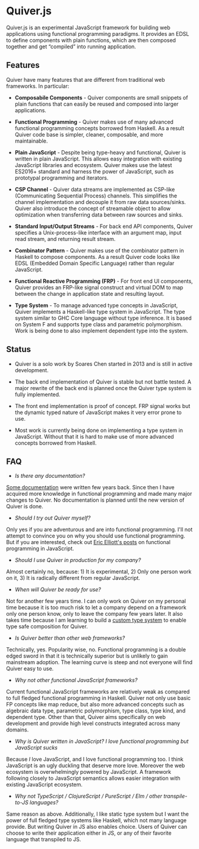 Quiver.js
=========

Quiver.js is an experimental JavaScript framework for building web applications using functional programming paradigms. It provides an EDSL to define components with plain functions, which are then composed together and get “compiled” into running application.

## Features

Quiver have many features that are different from traditional web frameworks. In particular:

  - **Composabile Components** - Quiver components are small snippets of plain functions that can easily be reused and composed into larger applications.

  - **Functional Programming** - Quiver makes use of many advanced functional programming concepts borrowed from Haskell. As a result Quiver code base is simpler, cleaner, composable, and more maintainable.

  - **Plain JavaScript** - Despite being type-heavy and functional, Quiver is written in plain JavaScript. This allows easy integration with existing JavaScript libraries and ecosystem. Quiver makes use the latest ES2016+ standard and harness the power of JavaScript, such as prototypal programming and iterators.

  - **CSP Channel** - Quiver data streams are implemented as CSP-like (Communicating Sequential Process) channels. This simplifies the channel implementation and decouple it from raw data sources/sinks. Quiver also introduce the concept of streamable object to allow optimization when transferring data between raw sources and sinks.

  - **Standard Input/Output Streams** - For back end API components, Quiver specifies a Unix-process-like interface with an argument map, input read stream, and returning result stream.

  - **Combinator Pattern** - Quiver makes use of the combinator pattern in Haskell to compose components. As a result Quiver code looks like EDSL (Embedded Domain Specific Language) rather than regular JavaScript.

  - **Functional Reactive Programming (FRP)** - For front end UI components, Quiver provides an FRP-like signal construct and virtual DOM to map between the change in application state and resulting layout.

  - **Type System** - To manage advanced type concepts in JavaScript, Quiver implements a Haskell-like type system in JavaScript. The type system similar to GHC Core language without type inference. It is based on System F and supports type class and parametric polymorphism. Work is being done to also implement dependent type into the system.

## Status

  - Quiver is a solo work by Soares Chen started in 2013 and is still in active development.

  - The back end implementation of Quiver is stable but not battle tested. A major rewrite of the back end is planned once the Quiver type system is fully implemented.

  - The front end implementation is proof of concept. FRP signal works but the dynamic typed nature of JavaScript makes it very error prone to use.

  - Most work is currently being done on implementing a type system in JavaScript. Without that it is hard to make use of more advanced concepts borrowed from Haskell.

## FAQ

  - _Is there any documentation?_

  [Some documentation](https://github.com/quiverjs/quiver-demo-01) were written few years back. Since then I have acquired more knowledge in functional programming and made many major changes to Quiver. No documentation is planned until the new version of Quiver is done.

  - _Should I try out Quiver myself?_

  Only yes if you are adventurous and are into functional programming. I'll not attempt to convince you on why you should use functional programming. But if you are interested, check out [Eric Elliott's posts](https://medium.com/javascript-scene/the-rise-and-fall-and-rise-of-functional-programming-composable-software-c2d91b424c8c) on functional programming in JavaScript.

  - _Should I use Quiver in production for my company?_

  Almost certainly no, because: 1) It is experimental, 2) Only one person work on it, 3) It is radically different from regular JavaScript.

  - _When will Quiver be ready for use?_

  Not for another few years time. I can only work on Quiver on my personal time because it is too much risk to let a company depend on a framework only one person know, only to leave the company few years later. It also takes time because I am learning to build a [custom type system](https://github.com/quiverjs/quiver-type) to enable type safe composition for Quiver.

  - _Is Quiver better than other web frameworks?_

  Technically, yes. Popularity wise, no. Functional programming is a double edged sword in that it is technically superior but is unlikely to gain mainstream adoption. The learning curve is steep and not everyone will find Quiver easy to use.

  - _Why not other functional JavaScript frameworks?_

  Current functional JavaScript frameworks are relatively weak as compared to full fledged functional programming in Haskell. Quiver not only use basic FP concepts like map reduce, but also more advanced concepts such as algebraic data type, parametric polymorphism, type class, type kind, and dependent type. Other than that, Quiver aims specifically on web development and provide high level constructs integrated across many domains.

  - _Why is Quiver written in JavaScript? I love functional programming but JavaScript sucks_

  Because _I_ love JavaScript, and I love functional programming too. I think JavaScript is an ugly duckling that deserve more love. Moreover the web ecosystem is overwhelmingly powered by JavaScript. A framework following closely to JavaScript semantics allows easier integration with existing JavaScript ecosystem.

  - _Why not TypeScript / ClojureScript / PureScript / Elm / other transpile-to-JS languages?_

  Same reason as above. Additionally, I like static type system but I want the power of full fledged type systems like Haskell, which not many language provide. But writing Quiver in JS also enables choice. Users of Quiver can choose to write their application either in JS, or any of their favorite language that transpiled to JS.
